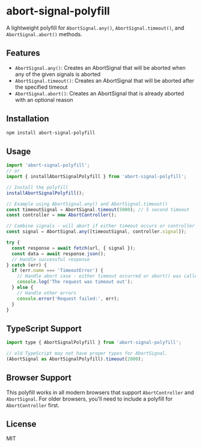 # abort-signal-polyfill

A lightweight polyfill for `AbortSignal.any()`, `AbortSignal.timeout()`, and `AbortSignal.abort()` methods.

## Features

- `AbortSignal.any()`: Creates an AbortSignal that will be aborted when any of the given signals is aborted
- `AbortSignal.timeout()`: Creates an AbortSignal that will be aborted after the specified timeout
- `AbortSignal.abort()`: Creates an AbortSignal that is already aborted with an optional reason

## Installation

```bash
npm install abort-signal-polyfill
```

## Usage

```typescript
import 'abort-signal-polyfill';
// or
import { installAbortSignalPolyfill } from 'abort-signal-polyfill';

// Install the polyfill
installAbortSignalPolyfill();

// Example using AbortSignal.any() and AbortSignal.timeout()
const timeoutSignal = AbortSignal.timeout(5000); // 5 second timeout
const controller = new AbortController();

// Combine signals - will abort if either timeout occurs or controller aborts
const signal = AbortSignal.any([timeoutSignal, controller.signal]);

try {
  const response = await fetch(url, { signal });
  const data = await response.json();
  // Handle successful response
} catch (err) {
  if (err.name === 'TimeoutError') {
    // Handle abort case - either timeout occurred or abort() was called
    console.log('The request was timeout out');
  } else {
    // Handle other errors
    console.error('Request failed:', err);
  }
}
```

## TypeScript Support

```js
import type { AbortSignalPolyfill } from 'abort-signal-polyfill';

// old TypeScript may not have proper types for AbortSignal.
(AbortSignal as AbortSignalPolyfill).timeout(2000);
```

## Browser Support

This polyfill works in all modern browsers that support `AbortController` and `AbortSignal`. For older browsers, you'll need to include a polyfill for `AbortController` first.

## License

MIT
